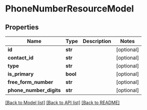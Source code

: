 # PhoneNumberResourceModel

## Properties
Name | Type | Description | Notes
------------ | ------------- | ------------- | -------------
**id** | **str** |  | [optional] 
**contact_id** | **str** |  | [optional] 
**type** | **str** |  | [optional] 
**is_primary** | **bool** |  | [optional] 
**free_form_number** | **str** |  | [optional] 
**phone_number_digits** | **str** |  | [optional] 

[[Back to Model list]](../README.md#documentation-for-models) [[Back to API list]](../README.md#documentation-for-api-endpoints) [[Back to README]](../README.md)


